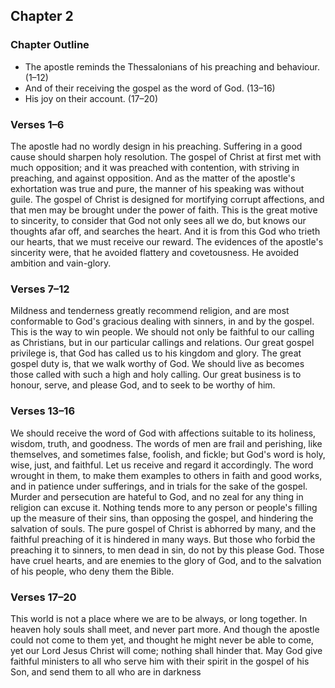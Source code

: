 ## Chapter 2

### Chapter Outline

- The apostle reminds the Thessalonians of his preaching and behaviour. (1–12)
- And of their receiving the gospel as the word of God. (13–16)
- His joy on their account. (17–20)

### Verses 1–6

The apostle had no wordly design in his preaching. Suffering in a good cause should sharpen holy resolution. The gospel of Christ at first met with much opposition; and it was preached with contention, with striving in preaching, and against opposition. And as the matter of the apostle's exhortation was true and pure, the manner of his speaking was without guile. The gospel of Christ is designed for mortifying corrupt affections, and that men may be brought under the power of faith. This is the great motive to sincerity, to consider that God not only sees all we do, but knows our thoughts afar off, and searches the heart. And it is from this God who trieth our hearts, that we must receive our reward. The evidences of the apostle's sincerity were, that he avoided flattery and covetousness. He avoided ambition and vain-glory.

### Verses 7–12

Mildness and tenderness greatly recommend religion, and are most conformable to God's gracious dealing with sinners, in and by the gospel. This is the way to win people. We should not only be faithful to our calling as Christians, but in our particular callings and relations. Our great gospel privilege is, that God has called us to his kingdom and glory. The great gospel duty is, that we walk worthy of God. We should live as becomes those called with such a high and holy calling. Our great business is to honour, serve, and please God, and to seek to be worthy of him.

### Verses 13–16

We should receive the word of God with affections suitable to its holiness, wisdom, truth, and goodness. The words of men are frail and perishing, like themselves, and sometimes false, foolish, and fickle; but God's word is holy, wise, just, and faithful. Let us receive and regard it accordingly. The word wrought in them, to make them examples to others in faith and good works, and in patience under sufferings, and in trials for the sake of the gospel. Murder and persecution are hateful to God, and no zeal for any thing in religion can excuse it. Nothing tends more to any person or people's filling up the measure of their sins, than opposing the gospel, and hindering the salvation of souls. The pure gospel of Christ is abhorred by many, and the faithful preaching of it is hindered in many ways. But those who forbid the preaching it to sinners, to men dead in sin, do not by this please God. Those have cruel hearts, and are enemies to the glory of God, and to the salvation of his people, who deny them the Bible.

### Verses 17–20

This world is not a place where we are to be always, or long together. In heaven holy souls shall meet, and never part more. And though the apostle could not come to them yet, and thought he might never be able to come, yet our Lord Jesus Christ will come; nothing shall hinder that. May God give faithful ministers to all who serve him with their spirit in the gospel of his Son, and send them to all who are in darkness

